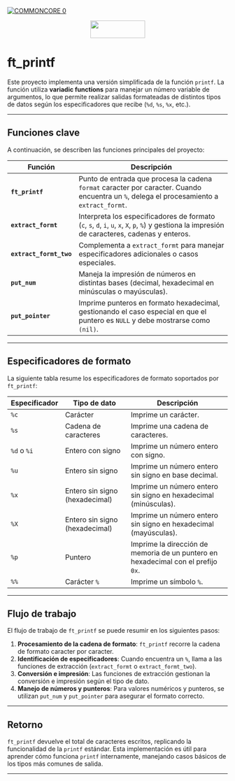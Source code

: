  [![COMMONCORE 0](https://img.shields.io/badge/%20<<%20C%20o%20m%20m%20o%20n%20C%20o%20r%20e%20-c988f9)](https://github.com/fran-byte/Cursus-42-Madrid)

<div align="center">

<a href="#"><img src="https://img.shields.io/badge/%20%20ft_printf%20%20-4682B4" style="width:125px;height:40px;"></a>

</div>



# ft_printf

Este proyecto implementa una versión simplificada de la función `printf`. La función utiliza **variadic functions** para manejar un número variable de argumentos, lo que permite realizar salidas formateadas de distintos tipos de datos según los especificadores que recibe (`%d`, `%s`, `%x`, etc.).

---

## Funciones clave

A continuación, se describen las funciones principales del proyecto:

| **Función**           | **Descripción**                                                                                                                                 |
|------------------------|-------------------------------------------------------------------------------------------------------------------------------------------------|
| **`ft_printf`**        | Punto de entrada que procesa la cadena `format` caracter por caracter. Cuando encuentra un `%`, delega el procesamiento a `extract_formt`.      |
| **`extract_formt`**    | Interpreta los especificadores de formato (`c`, `s`, `d`, `i`, `u`, `x`, `X`, `p`, `%`) y gestiona la impresión de caracteres, cadenas y enteros. |
| **`extract_formt_two`**| Complementa a `extract_formt` para manejar especificadores adicionales o casos especiales.                                                      |
| **`put_num`**          | Maneja la impresión de números en distintas bases (decimal, hexadecimal en minúsculas o mayúsculas).                                            |
| **`put_pointer`**      | Imprime punteros en formato hexadecimal, gestionando el caso especial en que el puntero es `NULL` y debe mostrarse como `(nil)`.                |

---

## Especificadores de formato

La siguiente tabla resume los especificadores de formato soportados por `ft_printf`:

| **Especificador** | **Tipo de dato**                     | **Descripción**                                                                 |
|-------------------|--------------------------------------|---------------------------------------------------------------------------------|
| `%c`              | Carácter                             | Imprime un carácter.                                                            |
| `%s`              | Cadena de caracteres                 | Imprime una cadena de caracteres.                                               |
| `%d` o `%i`       | Entero con signo                     | Imprime un número entero con signo.                                             |
| `%u`              | Entero sin signo                     | Imprime un número entero sin signo en base decimal.                             |
| `%x`              | Entero sin signo (hexadecimal)       | Imprime un número entero sin signo en hexadecimal (minúsculas).                 |
| `%X`              | Entero sin signo (hexadecimal)       | Imprime un número entero sin signo en hexadecimal (mayúsculas).                 |
| `%p`              | Puntero                              | Imprime la dirección de memoria de un puntero en hexadecimal con el prefijo `0x`.|
| `%%`              | Carácter `%`                         | Imprime un símbolo `%`.                                                         |

---

## Flujo de trabajo

El flujo de trabajo de `ft_printf` se puede resumir en los siguientes pasos:

1. **Procesamiento de la cadena de formato**: `ft_printf` recorre la cadena de formato caracter por caracter.
2. **Identificación de especificadores**: Cuando encuentra un `%`, llama a las funciones de extracción (`extract_formt` o `extract_formt_two`).
3. **Conversión e impresión**: Las funciones de extracción gestionan la conversión e impresión según el tipo de dato.
4. **Manejo de números y punteros**: Para valores numéricos y punteros, se utilizan `put_num` y `put_pointer` para asegurar el formato correcto.

---

## Retorno

`ft_printf` devuelve el total de caracteres escritos, replicando la funcionalidad de la `printf` estándar. Esta implementación es útil para aprender cómo funciona `printf` internamente, manejando casos básicos de los tipos más comunes de salida.

---
